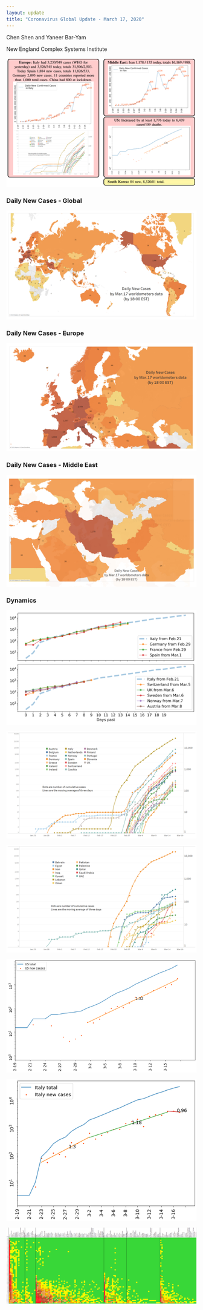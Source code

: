 ```yaml
---
layout: update
title: "Coronavirus Global Update - March 17, 2020"
---
```


Chen Shen and Yaneer Bar-Yam

New England Complex Systems Institute

![](/images/uploads/5e728c9c9bb42e715e55285c_Daily%20updates%20first%20set%20of%20plots%20march%2017.PNG)

### Daily New Cases - Global

![](/images/uploads/5e728cd7703abc9ecc8e555e_Daily%20updates%20global%20map%20march%2017.PNG)

### Daily New Cases - Europe

![](/images/uploads/5e728d0aff0d26107c0ec7b1_Daily%20updates%20europe%20map%20march%2017.PNG)

### Daily New Cases - Middle East

![](/images/uploads/5e728d7c7414e5388be42680_Daily%20updates%20middle%20east%20map%20march%2017.PNG)

### Dynamics

![](/images/uploads/5e702598bf6a70856bddad6e_Daily_misc_3_16.png)

![](/images/uploads/5e728bbf8ba6a6e4cd935eda_EU_3_17.png)

![](/images/uploads/5e728bc78a67b53fdd098f5d_ME_3_17.png)

![](/images/uploads/5e728dd98ba6a622a093f3ca_dynamics%20-%20US%203_17.png)

![](/images/uploads/5e728dc38ba6a63c4d93ef76_dynamics%20-%20Italy%203-17.png)

![](/images/uploads/5e728b968a67b551430975d5_Global_3_17.png)
